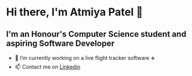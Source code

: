# Hi there, I'm Atmiya Patel 👋

## I'm an Honour's Computer Science student and aspiring Software Developer

- 🔭 I’m currently working on a live flight tracker software ✈️
-  📫 Contact me on [Linkedin](nkedin.com/in/atmiya-patel-0aa9b0252/) 





<!--
**atmiya-p/atmiya-p** is a ✨ _special_ ✨ repository because its `README.md` (this file) appears on your GitHub profile.

Here are some ideas to get you started:

- 🔭 I’m currently working on ...
- 🌱 I’m currently learning ...
- 👯 I’m looking to collaborate on ...
- 🤔 I’m looking for help with ...
- 💬 Ask me about ...
- 📫 How to reach me: ...
- 😄 Pronouns: ...
- ⚡ Fun fact: ...
-->
